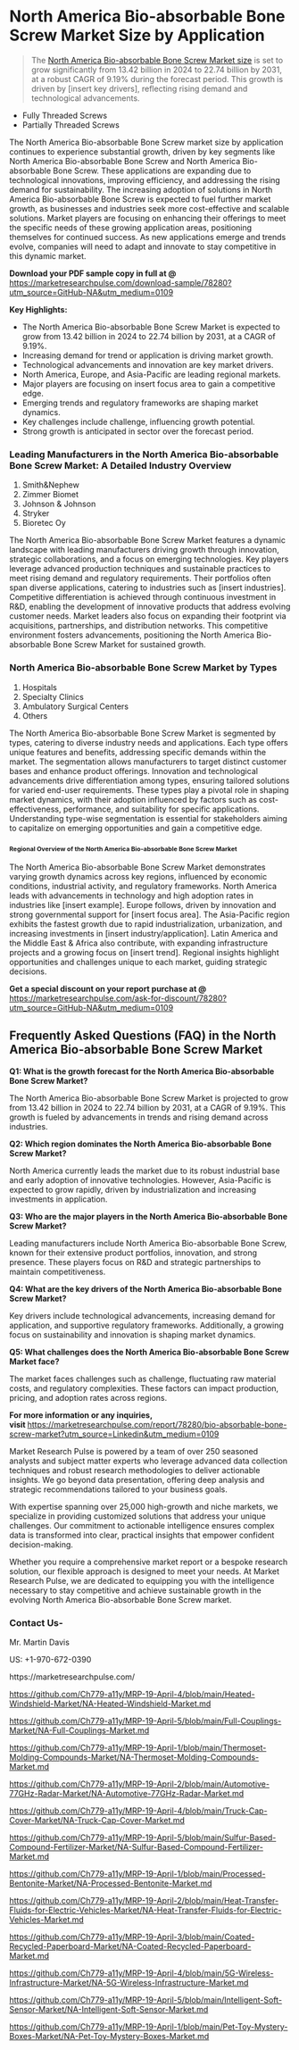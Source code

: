 <h1>North America Bio-absorbable Bone Screw Market&nbsp;Size by Application</h1><blockquote><p>The <a href="https://marketresearchpulse.com/download-sample/78280?utm_source=GitHub-NA&amp;utm_medium=0109">North America Bio-absorbable Bone Screw Market size</a> is set to grow significantly from 13.42 billion in 2024 to 22.74 billion by 2031, at a robust CAGR of 9.19% during the forecast period. This growth is driven by [insert key drivers], reflecting rising demand and technological advancements.</p></blockquote><ul><li>Fully Threaded Screws<li> Partially Threaded Screws</li></ul><p>The North America Bio-absorbable Bone Screw market size by application continues to experience substantial growth, driven by key segments like North America Bio-absorbable Bone Screw and North America Bio-absorbable Bone Screw. These applications are expanding due to technological innovations, improving efficiency, and addressing the rising demand for sustainability. The increasing adoption of solutions in North America Bio-absorbable Bone Screw is expected to fuel further market growth, as businesses and industries seek more cost-effective and scalable solutions. Market players are focusing on enhancing their offerings to meet the specific needs of these growing application areas, positioning themselves for continued success. As new applications emerge and trends evolve, companies will need to adapt and innovate to stay competitive in this dynamic market.</p><p><strong>Download your PDF sample copy in full at @ </strong><a href="https://marketresearchpulse.com/download-sample/78280?utm_source=GitHub-NA&amp;utm_medium=0109">https://marketresearchpulse.com/download-sample/78280?utm_source=GitHub-NA&amp;utm_medium=0109</a></p><p><strong>Key Highlights: </strong></p><ul><li>The North America Bio-absorbable Bone Screw Market is expected to grow from 13.42 billion in 2024 to 22.74 billion by 2031, at a CAGR of 9.19%.</li><li>Increasing demand for trend or application is driving market growth.</li><li>Technological advancements and innovation are key market drivers.</li><li>North America, Europe, and Asia-Pacific are leading regional markets.</li><li>Major players are focusing on insert focus area to gain a competitive edge.</li><li>Emerging trends and regulatory frameworks are shaping market dynamics.</li><li>Key challenges include challenge, influencing growth potential.</li><li>Strong growth is anticipated in sector over the forecast period.</li></ul><h3>Leading Manufacturers in the North America Bio-absorbable Bone Screw Market: A Detailed Industry Overview</h3><ol><li>Smith&Nephew</li><li>Zimmer Biomet</li><li>Johnson & Johnson</li><li>Stryker</li><li>Bioretec Oy</li></ol><div class="flex max-w-full flex-col flex-grow"><div class="min-h-8 text-message flex w-full flex-col items-end gap-2 whitespace-normal break-words [.text-message+&amp;]:mt-5" dir="auto" data-message-author-role="assistant" data-message-id="fd8432e4-4910-450d-b182-61b7bfb0a01f" data-message-model-slug="gpt-4o"><div class="flex w-full flex-col gap-1 empty:hidden first:pt-[3px]"><div class="markdown prose w-full break-words dark:prose-invert light"><p>The North America Bio-absorbable Bone Screw Market features a dynamic landscape with leading manufacturers driving growth through innovation, strategic collaborations, and a focus on emerging technologies. Key players leverage advanced production techniques and sustainable practices to meet rising demand and regulatory requirements. Their portfolios often span diverse applications, catering to industries such as [insert industries]. Competitive differentiation is achieved through continuous investment in R&amp;D, enabling the development of innovative products that address evolving customer needs. Market leaders also focus on expanding their footprint via acquisitions, partnerships, and distribution networks. This competitive environment fosters advancements, positioning the North America Bio-absorbable Bone Screw Market for sustained growth.</p></div></div></div></div><h3>North America Bio-absorbable Bone Screw Market by Types</h3><ol><li>Hospitals<li> Specialty Clinics<li> Ambulatory Surgical Centers<li> Others</li></ol><div class="flex max-w-full flex-col flex-grow"><div class="min-h-8 text-message flex w-full flex-col items-end gap-2 whitespace-normal break-words [.text-message+&amp;]:mt-5" dir="auto" data-message-author-role="assistant" data-message-id="084470be-0bb7-4664-bddf-5156b4f41249" data-message-model-slug="gpt-4o-mini"><div class="flex w-full flex-col gap-1 empty:hidden first:pt-[3px]"><div class="markdown prose w-full break-words dark:prose-invert light"><p>The North America Bio-absorbable Bone Screw Market is segmented by types, catering to diverse industry needs and applications. Each type offers unique features and benefits, addressing specific demands within the market. The segmentation allows manufacturers to target distinct customer bases and enhance product offerings. Innovation and technological advancements drive differentiation among types, ensuring tailored solutions for varied end-user requirements. These types play a pivotal role in shaping market dynamics, with their adoption influenced by factors such as cost-effectiveness, performance, and suitability for specific applications. Understanding type-wise segmentation is essential for stakeholders aiming to capitalize on emerging opportunities and gain a competitive edge.</p></div></div></div></div><h3><span style="font-size: 11px;">Regional Overview of the North America Bio-absorbable Bone Screw Market</span></h3><div class="flex max-w-full flex-col flex-grow"><div class="min-h-8 text-message flex w-full flex-col items-end gap-2 whitespace-normal break-words [.text-message+&amp;]:mt-5" dir="auto" data-message-author-role="assistant" data-message-id="e9038762-ce64-4e30-91c9-9bd413514231" data-message-model-slug="gpt-4o-mini"><div class="flex w-full flex-col gap-1 empty:hidden first:pt-[3px]"><div class="markdown prose w-full break-words dark:prose-invert light"><p>The North America Bio-absorbable Bone Screw Market demonstrates varying growth dynamics across key regions, influenced by economic conditions, industrial activity, and regulatory frameworks. North America leads with advancements in technology and high adoption rates in industries like [insert example]. Europe follows, driven by innovation and strong governmental support for [insert focus area]. The Asia-Pacific region exhibits the fastest growth due to rapid industrialization, urbanization, and increasing investments in [insert industry/application]. Latin America and the Middle East &amp; Africa also contribute, with expanding infrastructure projects and a growing focus on [insert trend]. Regional insights highlight opportunities and challenges unique to each market, guiding strategic decisions.</p></div></div></div></div><p><strong>Get a special discount on your report purchase at @ </strong><a href="https://marketresearchpulse.com/ask-for-discount/78280?utm_source=GitHub-NA&amp;utm_medium=0109">https://marketresearchpulse.com/ask-for-discount/78280?utm_source=GitHub-NA&amp;utm_medium=0109</a></p><h2>Frequently Asked Questions (FAQ) in the North America Bio-absorbable Bone Screw Market</h2><p><strong>Q1: What is the growth forecast for the North America Bio-absorbable Bone Screw Market?</strong></p><p>The North America Bio-absorbable Bone Screw Market is projected to grow from 13.42 billion in 2024 to 22.74 billion by 2031, at a CAGR of 9.19%. This growth is fueled by advancements in trends and rising demand across industries.</p><p><strong>Q2: Which region dominates the North America Bio-absorbable Bone Screw Market?</strong></p><p>North America currently leads the market due to its robust industrial base and early adoption of innovative technologies. However, Asia-Pacific is expected to grow rapidly, driven by industrialization and increasing investments in application.</p><p><strong>Q3: Who are the major players in the North America Bio-absorbable Bone Screw Market?</strong></p><p>Leading manufacturers include North America Bio-absorbable Bone Screw, known for their extensive product portfolios, innovation, and strong presence. These players focus on R&amp;D and strategic partnerships to maintain competitiveness.</p><p><strong>Q4: What are the key drivers of the North America Bio-absorbable Bone Screw Market?</strong></p><p>Key drivers include technological advancements, increasing demand for application, and supportive regulatory frameworks. Additionally, a growing focus on sustainability and innovation is shaping market dynamics.</p><p><strong>Q5: What challenges does the North America Bio-absorbable Bone Screw Market face?</strong></p><p>The market faces challenges such as challenge, fluctuating raw material costs, and regulatory complexities. These factors can impact production, pricing, and adoption rates across regions.</p><p><strong>For more information or any inquiries, visit&nbsp;</strong><a href="https://marketresearchpulse.com/report/78280/bio-absorbable-bone-screw-market?utm_source=Linkedin&utm_medium=0109">https://marketresearchpulse.com/report/78280/bio-absorbable-bone-screw-market?utm_source=Linkedin&utm_medium=0109</a></p><p>Market Research Pulse is powered by a team of over 250 seasoned analysts and subject matter experts who leverage advanced data collection techniques and robust research methodologies to deliver actionable insights. We go beyond data presentation, offering deep analysis and strategic recommendations tailored to your business goals.</p><p>With expertise spanning over 25,000 high-growth and niche markets, we specialize in providing customized solutions that address your unique challenges. Our commitment to actionable intelligence ensures complex data is transformed into clear, practical insights that empower confident decision-making.</p><p>Whether you require a comprehensive market report or a bespoke research solution, our flexible approach is designed to meet your needs. At Market Research Pulse, we are dedicated to equipping you with the intelligence necessary to stay competitive and achieve sustainable growth in the evolving North America Bio-absorbable Bone Screw market.</p><h3><strong>Contact Us-</strong></h3><p>Mr. Martin Davis</p><p>US: +1-970-672-0390</p><p>https://marketresearchpulse.com/</p><p><a href="https://github.com/Ch779-a11y/MRP-19-April-4/blob/main/Heated-Windshield-Market/NA-Heated-Windshield-Market.md">https://github.com/Ch779-a11y/MRP-19-April-4/blob/main/Heated-Windshield-Market/NA-Heated-Windshield-Market.md</a></p><p><a href="https://github.com/Ch779-a11y/MRP-19-April-5/blob/main/Full-Couplings-Market/NA-Full-Couplings-Market.md">https://github.com/Ch779-a11y/MRP-19-April-5/blob/main/Full-Couplings-Market/NA-Full-Couplings-Market.md</a></p><p><a href="https://github.com/Ch779-a11y/MRP-19-April-1/blob/main/Thermoset-Molding-Compounds-Market/NA-Thermoset-Molding-Compounds-Market.md">https://github.com/Ch779-a11y/MRP-19-April-1/blob/main/Thermoset-Molding-Compounds-Market/NA-Thermoset-Molding-Compounds-Market.md</a></p><p><a href="https://github.com/Ch779-a11y/MRP-19-April-2/blob/main/Automotive-77GHz-Radar-Market/NA-Automotive-77GHz-Radar-Market.md">https://github.com/Ch779-a11y/MRP-19-April-2/blob/main/Automotive-77GHz-Radar-Market/NA-Automotive-77GHz-Radar-Market.md</a></p><p><a href="https://github.com/Ch779-a11y/MRP-19-April-4/blob/main/Truck-Cap-Cover-Market/NA-Truck-Cap-Cover-Market.md">https://github.com/Ch779-a11y/MRP-19-April-4/blob/main/Truck-Cap-Cover-Market/NA-Truck-Cap-Cover-Market.md</a></p><p><a href="https://github.com/Ch779-a11y/MRP-19-April-5/blob/main/Sulfur-Based-Compound-Fertilizer-Market/NA-Sulfur-Based-Compound-Fertilizer-Market.md">https://github.com/Ch779-a11y/MRP-19-April-5/blob/main/Sulfur-Based-Compound-Fertilizer-Market/NA-Sulfur-Based-Compound-Fertilizer-Market.md</a></p><p><a href="https://github.com/Ch779-a11y/MRP-19-April-1/blob/main/Processed-Bentonite-Market/NA-Processed-Bentonite-Market.md">https://github.com/Ch779-a11y/MRP-19-April-1/blob/main/Processed-Bentonite-Market/NA-Processed-Bentonite-Market.md</a></p><p><a href="https://github.com/Ch779-a11y/MRP-19-April-2/blob/main/Heat-Transfer-Fluids-for-Electric-Vehicles-Market/NA-Heat-Transfer-Fluids-for-Electric-Vehicles-Market.md">https://github.com/Ch779-a11y/MRP-19-April-2/blob/main/Heat-Transfer-Fluids-for-Electric-Vehicles-Market/NA-Heat-Transfer-Fluids-for-Electric-Vehicles-Market.md</a></p><p><a href="https://github.com/Ch779-a11y/MRP-19-April-3/blob/main/Coated-Recycled-Paperboard-Market/NA-Coated-Recycled-Paperboard-Market.md">https://github.com/Ch779-a11y/MRP-19-April-3/blob/main/Coated-Recycled-Paperboard-Market/NA-Coated-Recycled-Paperboard-Market.md</a></p><p><a href="https://github.com/Ch779-a11y/MRP-19-April-4/blob/main/5G-Wireless-Infrastructure-Market/NA-5G-Wireless-Infrastructure-Market.md">https://github.com/Ch779-a11y/MRP-19-April-4/blob/main/5G-Wireless-Infrastructure-Market/NA-5G-Wireless-Infrastructure-Market.md</a></p><p><a href="https://github.com/Ch779-a11y/MRP-19-April-5/blob/main/Intelligent-Soft-Sensor-Market/NA-Intelligent-Soft-Sensor-Market.md">https://github.com/Ch779-a11y/MRP-19-April-5/blob/main/Intelligent-Soft-Sensor-Market/NA-Intelligent-Soft-Sensor-Market.md</a></p><p><a href="https://github.com/Ch779-a11y/MRP-19-April-1/blob/main/Pet-Toy-Mystery-Boxes-Market/NA-Pet-Toy-Mystery-Boxes-Market.md">https://github.com/Ch779-a11y/MRP-19-April-1/blob/main/Pet-Toy-Mystery-Boxes-Market/NA-Pet-Toy-Mystery-Boxes-Market.md</a></p>
